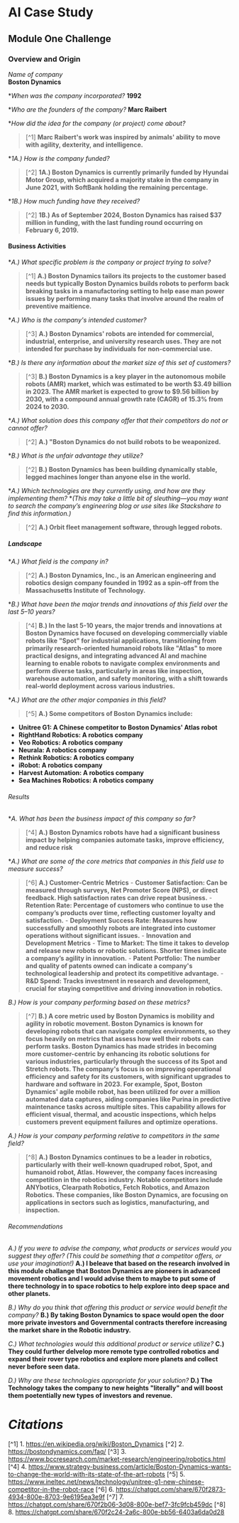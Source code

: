 # AI Case Study
## Module One Challenge

### Overview and Origin

*Name of company*  
    **Boston Dynamics** 

**When was the company incorporated?*
    **1992** 

**Who are the founders of the company?*
    **Marc Raibert**  

**How did the idea for the company (or project) come about?*
> [^1] **Marc Raibert's work was inspired by animals' ability to move with agility, dexterity, and intelligence.** 

**1A.) How is the company funded?* 
> [^2] **1A.) Boston Dynamics is currently primarily funded by Hyundai Motor Group, which acquired a majority stake in the company in June 2021, with SoftBank holding the remaining percentage.**

**1B.) How much funding have they received?*
> [^2] **1B.) As of September 2024, Boston Dynamics has raised $37 million in funding, with the last funding round occurring on February 6, 2019.** 


#### Business Activities

**A.) What specific problem is the company or project trying to solve?*
> [^1] **A.) Boston Dynamics tailors its projects to the customer based needs but typically Boston Dynamics builds robots to perform back breaking tasks in a manufactoring setting to help ease man power issues by performing many tasks that involve around the realm of preventive maitience.**  

**A.) Who is the company's intended customer?* 
> [^3] **A.) Boston Dynamics' robots are intended for commercial, industrial, enterprise, and university research uses. They are not intended for purchase by individuals for non-commercial use.**

**B.) Is there any information about the market size of this set of customers?*
> [^3] **B.) Boston Dynamics is a key player in the autonomous mobile robots (AMR) market, which was estimated to be worth $3.49 billion in 2023. The AMR market is expected to grow to $9.56 billion by 2030, with a compound annual growth rate (CAGR) of 15.3% from 2024 to 2030.**

**A.) What solution does this company offer that their competitors do not or cannot offer?* 
> [^2] **A.) "Boston Dynamics do not build robots to be weaponized.** 

**B.) What is the unfair advantage they utilize?*
> [^2] **B.) Boston Dynamics has been building dynamically stable, legged machines longer than anyone else in the world.**  

**A.) Which technologies are they currently using, and how are they implementing them?* **(This may take a little bit of sleuthing&mdash;you may want to search the company’s engineering blog or use sites like Stackshare to find this information.)* 
> [^2] **A.) Orbit fleet management software, through legged robots.**

##### Landscape

**A.) What field is the company in?* 
> [^2] **A.) Boston Dynamics, Inc., is an American engineering and robotics design company founded in 1992 as a spin-off from the Massachusetts Institute of Technology.**

**B.) What have been the major trends and innovations of this field over the last 5&ndash;10 years?* 
> [^4] **B.) In the last 5-10 years, the major trends and innovations at Boston Dynamics have focused on developing commercially viable robots like "Spot" for industrial applications, transitioning from primarily research-oriented humanoid robots like "Atlas" to more practical designs, and integrating advanced AI and machine learning to enable robots to navigate complex environments and perform diverse tasks, particularly in areas like inspection, warehouse automation, and safety monitoring, with a shift towards real-world deployment across various industries.** 
 
**A.) What are the other major companies in this field?* 
> [^5] **A.) Some competitors of Boston Dynamics include:** 
- **Unitree G1: A Chinese competitor to Boston Dynamics' Atlas robot** 
- **RightHand Robotics: A robotics company** 
- **Veo Robotics: A robotics company** 
- **Neurala: A robotics company** 
- **Rethink Robotics: A robotics company** 
- **iRobot: A robotics company** 
- **Harvest Automation: A robotics company** 
- **Sea Machines Robotics: A robotics company**

###### Results

**A.  What has been the business impact of this company so far?*
> [^4] **A.) Boston Dynamics robots have had a significant business impact by helping companies automate tasks, improve efficiency, and reduce risk** 

**A.) What are some of the core metrics that companies in this field use to measure success?*
> [^6] **A.) Customer-Centric Metrics**
    - **Customer Satisfaction: Can be measured through surveys, Net Promoter Score (NPS), or direct feedback. High satisfaction rates can drive repeat business.**
    - **Retention Rate: Percentage of customers who continue to use the company’s products over time, reflecting customer loyalty and satisfaction.**
    - **Deployment Success Rate: Measures how successfully and smoothly robots are integrated into customer operations without significant issues.**
    - **Innovation and Development Metrics**
    - **Time to Market: The time it takes to develop and release new robots or robotic solutions. Shorter times indicate a company’s agility in innovation.**
    - **Patent Portfolio: The number and quality of patents owned can indicate a company's technological leadership and protect its competitive advantage.**
    - **R&D Spend: Tracks investment in research and development, crucial for staying competitive and driving innovation in robotics.**  

*B.) How is your company performing based on these metrics?* 
> [^7] **B.) A core metric used by Boston Dynamics is mobility and agility in robotic movement. Boston Dynamics is known for developing robots that can navigate complex environments, so they focus heavily on metrics that assess how well their robots can perform tasks. Boston Dynamics has made strides in becoming more customer-centric by enhancing its robotic solutions for various industries, particularly through the success of its Spot and Stretch robots. The company's focus is on improving operational efficiency and safety for its customers, with significant upgrades to hardware and software in 2023. For example, Spot, Boston Dynamics' agile mobile robot, has been utilized for over a million automated data captures, aiding companies like Purina in predictive maintenance tasks across multiple sites. This capability allows for efficient visual, thermal, and acoustic inspections, which helps customers prevent equipment failures and optimize operations.**

*A.) How is your company performing relative to competitors in the same field?*
> [^8] **A.) Boston Dynamics continues to be a leader in robotics, particularly with their well-known quadruped robot, Spot, and humanoid robot, Atlas. However, the company faces increasing competition in the robotics industry. Notable competitors include ANYbotics, Clearpath Robotics, Fetch Robotics, and Amazon Robotics. These companies, like Boston Dynamics, are focusing on applications in sectors such as logistics, manufacturing, and inspection.**

###### Recommendations

*A.) If you were to advise the company, what products or services would you suggest they offer? (This could be something that a competitor offers, or use your imagination!)*
    **A.) I beleave that based on the research involved in this module challange that Boston Dynamics are pioneers in advanced movement robotics and I would advise them to maybe to put some of there technology in to space robotics to help explore into deep space and other planets.** 

*B.) Why do you think that offering this product or service would benefit the company?*
    **B.) By taking Boston Dynamics to space would open the door more private investors and Governmental contracts therefore increasing the market share in the Robotic industry.**  

*C.) What technologies would this additional product or service utilize?*
    **C.) They could further delvelop more remote type controlled robotics and expand their rover type robotics and explore more planets and collect never before seen data.** 

*D.) Why are these technologies appropriate for your solution?*
    **D.) The Technology takes the company to new heights "literally" and will boost them poetentially new types of investors and revenue.** 

 # ***Citations***

[^1] 1. https://en.wikipedia.org/wiki/Boston_Dynamics
[^2] 2. https://bostondynamics.com/faq/
[^3] 3. https://www.bccresearch.com/market-research/engineering/robotics.html 
[^4] 4. https://www.strategy-business.com/article/Boston-Dynamics-wants-to-change-the-world-with-its-state-of-the-art-robots
[^5] 5. https://www.ineltec.net/news/technology/unitree-g1-new-chinese-competitor-in-the-robot-race
[^6] 6. https://chatgpt.com/share/670f2873-4934-800e-8703-9e6195ea3e9f
[^7] 7. https://chatgpt.com/share/670f2b06-3d08-800e-bef7-3fc9fcb459dc
[^8] 8. https://chatgpt.com/share/670f2c24-2a6c-800e-bb56-6403a6da0d28